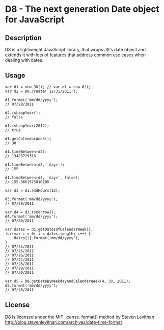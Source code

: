 D8 - The next generation Date object for JavaScript
===================================================

Description
-----------

D8 is a lightweight JavaScript library, that wraps JS's date object and extends it with lots of features that address common use cases when dealing with dates.

Usage
-------

    var d1 = new D8(); // var d1 = new Ø();
    var d2 = D8.create('12/31/2011');

    d1.format('mm/dd/yyyy');
    // 07/28/2011

    d2.isLeapYear();
    // false

    d1.isLeapYear(2012);
    // true

    d1.getCalendarWeek();
    // 30

    d1.timeBetween(d2);
    // 13423729316

    d1.timeBetween(d2, 'days');
    // 155

    d1.timeBetween(d2, 'days', false);
    // 155.3661575810185

    var d3 = d1.addHours(12);

    d3.format('mm/dd/yyyy');
    // 07/29/2011

    var d4 = d3.tomorrow();
    d4.format('mm/dd/yyyy');
    // 07/30/2011

    var dates = d1.getDatesOfCalendarWeek();
    for(var i = 0; i < dates.length; i++) {
        dates[i].format('mm/dd/yyyy');
    }
    // 07/24/2011
    // 07/25/2011
    // 07/26/2011
    // 07/27/2011
    // 07/28/2011
    // 07/29/2011
    // 07/30/2011

    var d5 = D8.getDateByWeekdayAndCalendarWeek(4, 30, 2011);
    d5.format('mm/dd/yyyy');
    // 07/28/2011

License
-------

D8 is licensed under the MIT license.
format() method by Steven Levithan http://blog.stevenlevithan.com/archives/date-time-format
